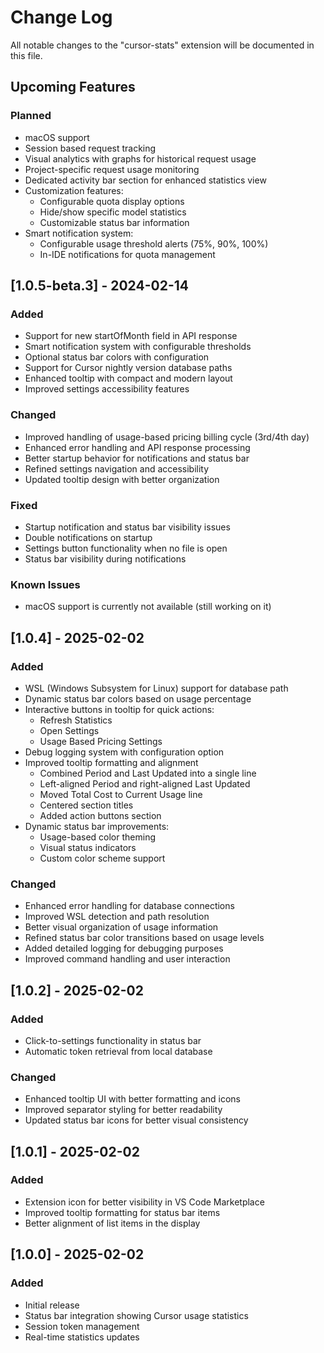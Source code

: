 # Change Log

All notable changes to the "cursor-stats" extension will be documented in this file.

## Upcoming Features

### Planned
- macOS support
- Session based request tracking
- Visual analytics with graphs for historical request usage
- Project-specific request usage monitoring
- Dedicated activity bar section for enhanced statistics view
- Customization features:
  - Configurable quota display options
  - Hide/show specific model statistics
  - Customizable status bar information
- Smart notification system:
  - Configurable usage threshold alerts (75%, 90%, 100%)
  - In-IDE notifications for quota management

## [1.0.5-beta.3] - 2024-02-14

### Added
- Support for new startOfMonth field in API response
- Smart notification system with configurable thresholds
- Optional status bar colors with configuration
- Support for Cursor nightly version database paths
- Enhanced tooltip with compact and modern layout
- Improved settings accessibility features

### Changed
- Improved handling of usage-based pricing billing cycle (3rd/4th day)
- Enhanced error handling and API response processing
- Better startup behavior for notifications and status bar
- Refined settings navigation and accessibility
- Updated tooltip design with better organization

### Fixed
- Startup notification and status bar visibility issues
- Double notifications on startup
- Settings button functionality when no file is open
- Status bar visibility during notifications

### Known Issues
- macOS support is currently not available (still working on it)

## [1.0.4] - 2025-02-02

### Added
- WSL (Windows Subsystem for Linux) support for database path
- Dynamic status bar colors based on usage percentage
- Interactive buttons in tooltip for quick actions:
  - Refresh Statistics
  - Open Settings
  - Usage Based Pricing Settings
- Debug logging system with configuration option
- Improved tooltip formatting and alignment
  - Combined Period and Last Updated into a single line
  - Left-aligned Period and right-aligned Last Updated
  - Moved Total Cost to Current Usage line
  - Centered section titles
  - Added action buttons section
- Dynamic status bar improvements:
  - Usage-based color theming
  - Visual status indicators
  - Custom color scheme support

### Changed
- Enhanced error handling for database connections
- Improved WSL detection and path resolution
- Better visual organization of usage information
- Refined status bar color transitions based on usage levels
- Added detailed logging for debugging purposes
- Improved command handling and user interaction

## [1.0.2] - 2025-02-02

### Added
- Click-to-settings functionality in status bar
- Automatic token retrieval from local database

### Changed
- Enhanced tooltip UI with better formatting and icons
- Improved separator styling for better readability
- Updated status bar icons for better visual consistency

## [1.0.1] - 2025-02-02

### Added
- Extension icon for better visibility in VS Code Marketplace
- Improved tooltip formatting for status bar items
- Better alignment of list items in the display

## [1.0.0] - 2025-02-02

### Added
- Initial release
- Status bar integration showing Cursor usage statistics
- Session token management
- Real-time statistics updates